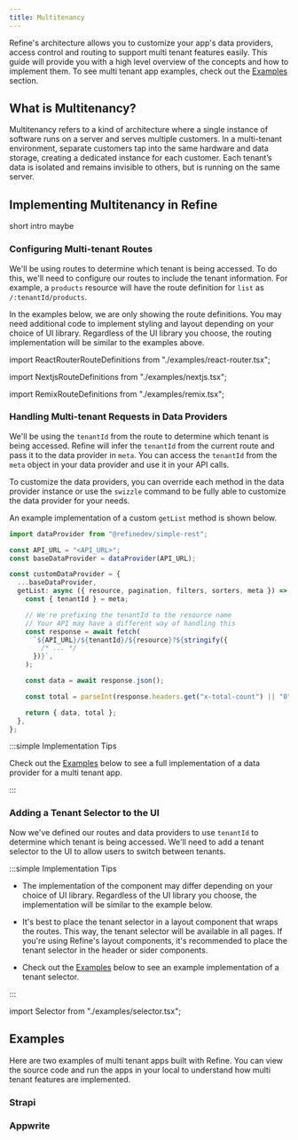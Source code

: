 ```yaml
---
title: Multitenancy
---
```


Refine's architecture allows you to customize your app's data providers, access control and routing to support multi tenant features easily. This guide will provide you with a high level overview of the concepts and how to implement them. To see multi tenant app examples, check out the [Examples](#examples) section.

## What is Multitenancy?

Multitenancy refers to a kind of architecture where a single instance of software runs on a server and serves multiple customers. In a multi-tenant environment, separate customers tap into the same hardware and data storage, creating a dedicated instance for each customer. Each tenant’s data is isolated and remains invisible to others, but is running on the same server.

## Implementing Multitenancy in Refine

short intro maybe

### Configuring Multi-tenant Routes

We'll be using routes to determine which tenant is being accessed. To do this, we'll need to configure our routes to include the tenant information. For example, a `products` resource will have the route definition for `list` as `/:tenantId/products`.

In the examples below, we are only showing the route definitions. You may need additional code to implement styling and layout depending on your choice of UI library. Regardless of the UI library you choose, the routing implementation will be similar to the examples above.

<Tabs wrapContent={false}>

<TabItem value="React Router Dom">

import ReactRouterRouteDefinitions from "./examples/react-router.tsx";

<ReactRouterRouteDefinitions />

</TabItem>

<TabItem value="Next.js">

import NextjsRouteDefinitions from "./examples/nextjs.tsx";

<NextjsRouteDefinitions />

</TabItem>

<TabItem value="Remix">

import RemixRouteDefinitions from "./examples/remix.tsx";

<RemixRouteDefinitions />

</TabItem>

</Tabs>

### Handling Multi-tenant Requests in Data Providers

We'll be using the `tenantId` from the route to determine which tenant is being accessed. Refine will infer the `tenantId` from the current route and pass it to the data provider in `meta`. You can access the `tenantId` from the `meta` object in your data provider and use it in your API calls.

To customize the data providers, you can override each method in the data provider instance or use the `swizzle` command to be fully able to customize the data provider for your needs.

An example implementation of a custom `getList` method is shown below.

```ts
import dataProvider from "@refinedev/simple-rest";

const API_URL = "<API_URL>";
const baseDataProvider = dataProvider(API_URL);

const customDataProvider = {
  ...baseDataProvider,
  getList: async ({ resource, pagination, filters, sorters, meta }) => {
    const { tenantId } = meta;

    // We're prefixing the tenantId to the resource name
    // Your API may have a different way of handling this
    const response = await fetch(
      `${API_URL}/${tenantId}/${resource}?${stringify({
        /* ... */
      })}`,
    );

    const data = await response.json();

    const total = parseInt(response.headers.get("x-total-count") || "0");

    return { data, total };
  },
};
```

:::simple Implementation Tips

Check out the [Examples](#examples) below to see a full implementation of a data provider for a multi tenant app.

:::

### Adding a Tenant Selector to the UI

Now we've defined our routes and data providers to use `tenantId` to determine which tenant is being accessed. We'll need to add a tenant selector to the UI to allow users to switch between tenants.

:::simple Implementation Tips

- The implementation of the component may differ depending on your choice of UI library. Regardless of the UI library you choose, the implementation will be similar to the example below.

- It's best to place the tenant selector in a layout component that wraps the routes. This way, the tenant selector will be available in all pages. If you're using Refine's layout components, it's recommended to place the tenant selector in the header or sider components.

- Check out the [Examples](#examples) below to see an example implementation of a tenant selector.

:::

import Selector from "./examples/selector.tsx";

<Selector />

## Examples

Here are two examples of multi tenant apps built with Refine. You can view the source code and run the apps in your local to understand how multi tenant features are implemented.

### Strapi

<CodeSandboxExample hideSandbox path="multi-tenancy-strapi" />

### Appwrite

<CodeSandboxExample hideSandbox path="multi-tenancy-appwrite" />
